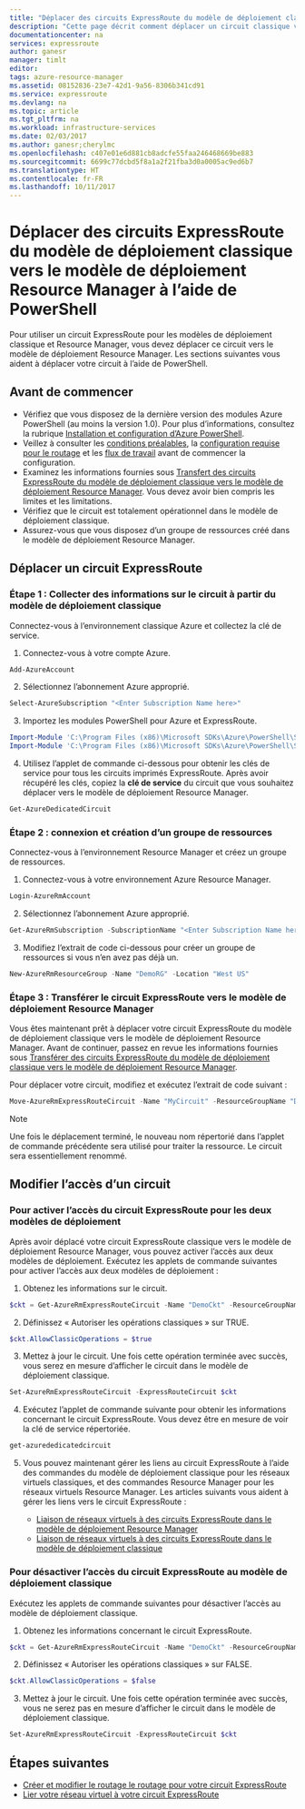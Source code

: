 ```yaml
---
title: "Déplacer des circuits ExpressRoute du modèle de déploiement classique vers le modèle de déploiement Resource Manager : PowerShell : Azure | Microsoft Docs"
description: "Cette page décrit comment déplacer un circuit classique vers le modèle de déploiement Resource Manager à l’aide de PowerShell."
documentationcenter: na
services: expressroute
author: ganesr
manager: timlt
editor: 
tags: azure-resource-manager
ms.assetid: 08152836-23e7-42d1-9a56-8306b341cd91
ms.service: expressroute
ms.devlang: na
ms.topic: article
ms.tgt_pltfrm: na
ms.workload: infrastructure-services
ms.date: 02/03/2017
ms.author: ganesr;cherylmc
ms.openlocfilehash: c407e01e6d881cb8adcfe55faa246468669be883
ms.sourcegitcommit: 6699c77dcbd5f8a1a2f21fba3d0a0005ac9ed6b7
ms.translationtype: HT
ms.contentlocale: fr-FR
ms.lasthandoff: 10/11/2017
---
```

# <a name="move-expressroute-circuits-from-the-classic-to-the-resource-manager-deployment-model-using-powershell"></a>Déplacer des circuits ExpressRoute du modèle de déploiement classique vers le modèle de déploiement Resource Manager à l’aide de PowerShell

Pour utiliser un circuit ExpressRoute pour les modèles de déploiement classique et Resource Manager, vous devez déplacer ce circuit vers le modèle de déploiement Resource Manager. Les sections suivantes vous aident à déplacer votre circuit à l’aide de PowerShell.

## <a name="before-you-begin"></a>Avant de commencer

* Vérifiez que vous disposez de la dernière version des modules Azure PowerShell (au moins la version 1.0). Pour plus d’informations, consultez la rubrique [Installation et configuration d’Azure PowerShell](/powershell/azure/overview).
* Veillez à consulter les [conditions préalables](expressroute-prerequisites.md), la [configuration requise pour le routage](expressroute-routing.md) et les [flux de travail](expressroute-workflows.md) avant de commencer la configuration.
* Examinez les informations fournies sous [Transfert des circuits ExpressRoute du modèle de déploiement classique vers le modèle de déploiement Resource Manager](expressroute-move.md). Vous devez avoir bien compris les limites et les limitations.
* Vérifiez que le circuit est totalement opérationnel dans le modèle de déploiement classique.
* Assurez-vous que vous disposez d’un groupe de ressources créé dans le modèle de déploiement Resource Manager.

## <a name="move-an-expressroute-circuit"></a>Déplacer un circuit ExpressRoute

### <a name="step-1-gather-circuit-details-from-the-classic-deployment-model"></a>Étape 1 : Collecter des informations sur le circuit à partir du modèle de déploiement classique

Connectez-vous à l’environnement classique Azure et collectez la clé de service.

1. Connectez-vous à votre compte Azure.

  ```powershell
  Add-AzureAccount
  ```

2. Sélectionnez l’abonnement Azure approprié.

  ```powershell
  Select-AzureSubscription "<Enter Subscription Name here>"
  ```

3. Importez les modules PowerShell pour Azure et ExpressRoute.

  ```powershell
  Import-Module 'C:\Program Files (x86)\Microsoft SDKs\Azure\PowerShell\ServiceManagement\Azure\Azure.psd1'
  Import-Module 'C:\Program Files (x86)\Microsoft SDKs\Azure\PowerShell\ServiceManagement\Azure\ExpressRoute\ExpressRoute.psd1'
  ```

4. Utilisez l’applet de commande ci-dessous pour obtenir les clés de service pour tous les circuits imprimés ExpressRoute. Après avoir récupéré les clés, copiez la **clé de service** du circuit que vous souhaitez déplacer vers le modèle de déploiement Resource Manager.

  ```powershell
  Get-AzureDedicatedCircuit
  ```

### <a name="step-2-sign-in-and-create-a-resource-group"></a>Étape 2 : connexion et création d’un groupe de ressources

Connectez-vous à l’environnement Resource Manager et créez un groupe de ressources.

1. Connectez-vous à votre environnement Azure Resource Manager.

  ```powershell
  Login-AzureRmAccount
  ```

2. Sélectionnez l’abonnement Azure approprié.

  ```powershell
  Get-AzureRmSubscription -SubscriptionName "<Enter Subscription Name here>" | Select-AzureRmSubscription
  ```

3. Modifiez l’extrait de code ci-dessous pour créer un groupe de ressources si vous n’en avez pas déjà un.

  ```powershell
  New-AzureRmResourceGroup -Name "DemoRG" -Location "West US"
  ```

### <a name="step-3-move-the-expressroute-circuit-to-the-resource-manager-deployment-model"></a>Étape 3 : Transférer le circuit ExpressRoute vers le modèle de déploiement Resource Manager

Vous êtes maintenant prêt à déplacer votre circuit ExpressRoute du modèle de déploiement classique vers le modèle de déploiement Resource Manager. Avant de continuer, passez en revue les informations fournies sous [Transférer des circuits ExpressRoute du modèle de déploiement classique vers le modèle de déploiement Resource Manager](expressroute-move.md).

Pour déplacer votre circuit, modifiez et exécutez l’extrait de code suivant :

```powershell
Move-AzureRmExpressRouteCircuit -Name "MyCircuit" -ResourceGroupName "DemoRG" -Location "West US" -ServiceKey "<Service-key>"
```

> [!NOTE]
> Une fois le déplacement terminé, le nouveau nom répertorié dans l’applet de commande précédente sera utilisé pour traiter la ressource. Le circuit sera essentiellement renommé.
> 

## <a name="modify-circuit-access"></a>Modifier l’accès d’un circuit

### <a name="to-enable-expressroute-circuit-access-for-both-deployment-models"></a>Pour activer l’accès du circuit ExpressRoute pour les deux modèles de déploiement

Après avoir déplacé votre circuit ExpressRoute classique vers le modèle de déploiement Resource Manager, vous pouvez activer l’accès aux deux modèles de déploiement. Exécutez les applets de commande suivantes pour activer l’accès aux deux modèles de déploiement :

1. Obtenez les informations sur le circuit.

  ```powershell
  $ckt = Get-AzureRmExpressRouteCircuit -Name "DemoCkt" -ResourceGroupName "DemoRG"
  ```

2. Définissez « Autoriser les opérations classiques » sur TRUE.

  ```powershell
  $ckt.AllowClassicOperations = $true
  ```

3. Mettez à jour le circuit. Une fois cette opération terminée avec succès, vous serez en mesure d’afficher le circuit dans le modèle de déploiement classique.

  ```powershell
  Set-AzureRmExpressRouteCircuit -ExpressRouteCircuit $ckt
  ```

4. Exécutez l’applet de commande suivante pour obtenir les informations concernant le circuit ExpressRoute. Vous devez être en mesure de voir la clé de service répertoriée.

  ```powershell
  get-azurededicatedcircuit
  ```

5. Vous pouvez maintenant gérer les liens au circuit ExpressRoute à l’aide des commandes du modèle de déploiement classique pour les réseaux virtuels classiques, et des commandes Resource Manager pour les réseaux virtuels Resource Manager. Les articles suivants vous aident à gérer les liens vers le circuit ExpressRoute :

    * [Liaison de réseaux virtuels à des circuits ExpressRoute dans le modèle de déploiement Resource Manager](expressroute-howto-linkvnet-arm.md)
    * [Liaison de réseaux virtuels à des circuits ExpressRoute dans le modèle de déploiement classique](expressroute-howto-linkvnet-classic.md)

### <a name="to-disable-expressroute-circuit-access-to-the-classic-deployment-model"></a>Pour désactiver l’accès du circuit ExpressRoute au modèle de déploiement classique

Exécutez les applets de commande suivantes pour désactiver l’accès au modèle de déploiement classique.

1. Obtenez les informations concernant le circuit ExpressRoute.

  ```powershell
  $ckt = Get-AzureRmExpressRouteCircuit -Name "DemoCkt" -ResourceGroupName "DemoRG"
  ```

2. Définissez « Autoriser les opérations classiques » sur FALSE.

  ```powershell
  $ckt.AllowClassicOperations = $false
  ```

3. Mettez à jour le circuit. Une fois cette opération terminée avec succès, vous ne serez pas en mesure d’afficher le circuit dans le modèle de déploiement classique.

  ```powershell
Set-AzureRmExpressRouteCircuit -ExpressRouteCircuit $ckt
  ```

## <a name="next-steps"></a>Étapes suivantes

* [Créer et modifier le routage le routage pour votre circuit ExpressRoute](expressroute-howto-routing-arm.md)
* [Lier votre réseau virtuel à votre circuit ExpressRoute](expressroute-howto-linkvnet-arm.md)